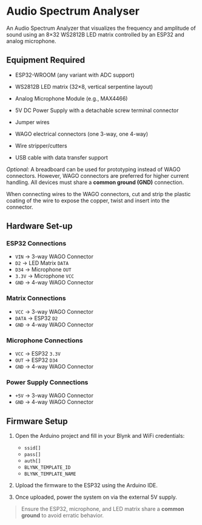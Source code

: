 # Audio Spectrum Analyser
An Audio Spectrum Analyzer that visualizes the frequency and amplitude of sound using an 8×32 WS2812B LED matrix controlled by an ESP32 and analog microphone.


## Equipment Required

- ESP32-WROOM (any variant with ADC support)

- WS2812B LED matrix (32×8, vertical serpentine layout)
- Analog Microphone Module (e.g., MAX4466)
- 5V DC Power Supply with a detachable screw terminal connector
- Jumper wires
- WAGO electrical connectors (one 3-way, one 4-way)
- Wire stripper/cutters
- USB cable with data transfer support

*Optional:* A breadboard can be used for prototyping instead of WAGO connectors. However, WAGO connectors are preferred for higher current handling. All devices must share a **common ground (GND)** connection.

When connecting wires to the WAGO connectors, cut and strip the plastic coating of the wire to expose the copper, twist and insert into the connector.

##  Hardware Set-up
### ESP32 Connections
- `VIN` -> 3-way WAGO Connector
- `D2` -> LED Matrix `DATA`
- `D34` -> Microphone `OUT`
- `3.3V` -> Microphone `VCC`
- `GND` -> 4-way WAGO Connector

### Matrix Connections
- `VCC` -> 3-way WAGO Connector
- `DATA` -> ESP32 `D2`
- `GND` -> 4-way WAGO Connector

### Microphone Connections
- `VCC` -> ESP32 `3.3V`
- `OUT` -> ESP32 `D34`
- `GND` -> 4-way WAGO Connector

### Power Supply Connections
- `+5V` -> 3-way WAGO Connector
- `GND` -> 4-way WAGO Connector

## Firmware Setup

1. Open the Arduino project and fill in your Blynk and WiFi credentials:
   - `ssid[]`
   - `pass[]`
   - `auth[]`
   - `BLYNK_TEMPLATE_ID`
   - `BLYNK_TEMPLATE_NAME`

2. Upload the firmware to the ESP32 using the Arduino IDE.

3. Once uploaded, power the system on via the external 5V supply.

> Ensure the ESP32, microphone, and LED matrix share a **common ground** to avoid erratic behavior.
